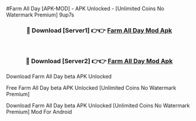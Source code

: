 #Farm All Day [APK-MOD] - APK Unlocked - [Unlimited Coins No Watermark Premium] 9up7s



<div align="center">

<h3>🔴 Download [Server1] 👉👉 <a href="https://momento.my/?title=Farm_All_Day">Farm All Day Mod Apk</a></h3><br>

<h3>🔴 Download [Server2] 👉👉 <a href="https://momento.my/?title=Farm_All_Day">Farm All Day Mod Apk</a></h3>
</div>



Download Farm All Day beta APK Unlocked

Free Farm All Day beta APK Unlocked [Unlimited Coins No Watermark Premium]

Download Farm All Day beta APK Unlocked [Unlimited Coins No Watermark Premium] Mod For Android
